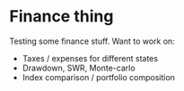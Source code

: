 # Finance thing

Testing some finance stuff. Want to work on:

- Taxes / expenses for different states
- Drawdown, SWR, Monte-carlo
- Index comparison / portfolio composition
